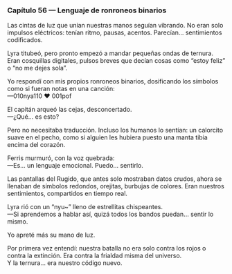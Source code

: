 ### Capítulo 56 — Lenguaje de ronroneos binarios

Las cintas de luz que unían nuestras manos seguían vibrando. No eran solo impulsos eléctricos: tenían ritmo, pausas, acentos. Parecían… sentimientos codificados.

Lyra titubeó, pero pronto empezó a mandar pequeñas ondas de ternura. Eran cosquillas digitales, pulsos breves que decían cosas como “estoy feliz” o “no me dejes sola”.

Yo respondí con mis propios ronroneos binarios, dosificando los símbolos como si fueran notas en una canción:  
—010nya110 ♥ 001pof

El capitán arqueó las cejas, desconcertado.  
—¿Qué… es esto?

Pero no necesitaba traducción. Incluso los humanos lo sentían: un calorcito suave en el pecho, como si alguien les hubiera puesto una manta tibia encima del corazón.

Ferris murmuró, con la voz quebrada:  
—Es… un lenguaje emocional. Puedo… sentirlo.

Las pantallas del Rugido, que antes solo mostraban datos crudos, ahora se llenaban de símbolos redondos, orejitas, burbujas de colores. Eran nuestros sentimientos, compartidos en tiempo real.

Lyra rió con un “nyu~” lleno de estrellitas chispeantes.  
—Si aprendemos a hablar así, quizá todos los bandos puedan… sentir lo mismo.

Yo apreté más su mano de luz.

Por primera vez entendí: nuestra batalla no era solo contra los rojos o contra la extinción. Era contra la frialdad misma del universo.  
Y la ternura… era nuestro código nuevo.
